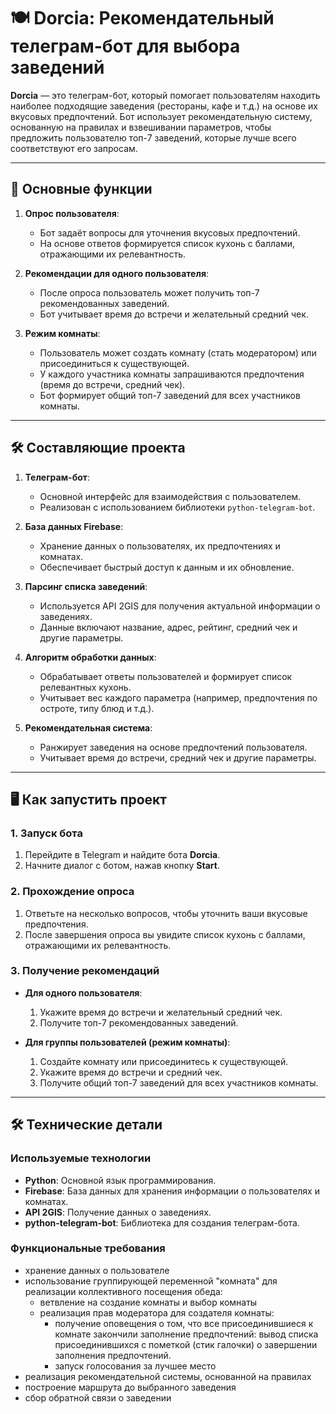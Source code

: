 
# 🍽️ Dorcia: Рекомендательный телеграм-бот для выбора заведений

**Dorcia** — это телеграм-бот, который помогает пользователям находить наиболее подходящие заведения (рестораны, кафе и т.д.) на основе их вкусовых предпочтений. Бот использует рекомендательную систему, основанную на правилах и взвешивании параметров, чтобы предложить пользователю топ-7 заведений, которые лучше всего соответствуют его запросам.

---

## 🚀 Основные функции

1. **Опрос пользователя**:
   - Бот задаёт вопросы для уточнения вкусовых предпочтений.
   - На основе ответов формируется список кухонь с баллами, отражающими их релевантность.

2. **Рекомендации для одного пользователя**:
   - После опроса пользователь может получить топ-7 рекомендованных заведений.
   - Бот учитывает время до встречи и желательный средний чек.

3. **Режим комнаты**:
   - Пользователь может создать комнату (стать модератором) или присоединиться к существующей.
   - У каждого участника комнаты запрашиваются предпочтения (время до встречи, средний чек).
   - Бот формирует общий топ-7 заведений для всех участников комнаты.

---

## 🛠️ Составляющие проекта

1. **Телеграм-бот**:
   - Основной интерфейс для взаимодействия с пользователем.
   - Реализован с использованием библиотеки `python-telegram-bot`.

2. **База данных Firebase**:
   - Хранение данных о пользователях, их предпочтениях и комнатах.
   - Обеспечивает быстрый доступ к данным и их обновление.

3. **Парсинг списка заведений**:
   - Используется API 2GIS для получения актуальной информации о заведениях.
   - Данные включают название, адрес, рейтинг, средний чек и другие параметры.

4. **Алгоритм обработки данных**:
   - Обрабатывает ответы пользователей и формирует список релевантных кухонь.
   - Учитывает вес каждого параметра (например, предпочтения по остроте, типу блюд и т.д.).

5. **Рекомендательная система**:
   - Ранжирует заведения на основе предпочтений пользователя.
   - Учитывает время до встречи, средний чек и другие параметры.

---

## 🖥️ Как запустить проект

### 1. Запуск бота
1. Перейдите в Telegram и найдите бота **Dorcia**.
2. Начните диалог с ботом, нажав кнопку **Start**.

### 2. Прохождение опроса
1. Ответьте на несколько вопросов, чтобы уточнить ваши вкусовые предпочтения.
2. После завершения опроса вы увидите список кухонь с баллами, отражающими их релевантность.

### 3. Получение рекомендаций
- **Для одного пользователя**:
  1. Укажите время до встречи и желательный средний чек.
  2. Получите топ-7 рекомендованных заведений.

- **Для группы пользователей (режим комнаты)**:
  1. Создайте комнату или присоединитесь к существующей.
  2. Укажите время до встречи и средний чек.
  3. Получите общий топ-7 заведений для всех участников комнаты.

---

## 🛠️ Технические детали

### Используемые технологии
- **Python**: Основной язык программирования.
- **Firebase**: База данных для хранения информации о пользователях и комнатах.
- **API 2GIS**: Получение данных о заведениях.
- **python-telegram-bot**: Библиотека для создания телеграм-бота.

### Функциональные требования 
- хранение данных о пользователе
- использование группирующей переменной "комната" для реализации коллективного посещения обеда:
   - ветвление на создание комнаты и выбор комнаты
   - реализация прав модератора для создателя комнаты:
      - получение оповещения о том, что все присоединившиеся к комнате закончили заполнение предпочтений: вывод списка присоединившихся с пометкой (стик галочки) о завершении заполнения предпочтений.
      - запуск голосования за лучшее место
- реализация рекомендательной системы, основанной на правилах
- построение маршрута до выбранного заведения
- сбор обратной связи о заведении 
